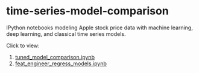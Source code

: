 # time-series-model-comparison
IPython notebooks modeling Apple stock price data with machine learning, deep learning, and classical time series models.

Click to view:
1. [tuned_model_comparison.ipynb](https://nbviewer.jupyter.org/github/denisond/time-series-model-comparison/blob/master/tuned_model_comparison.ipynb)
2. [feat_engineer_regress_models.ipynb](https://nbviewer.jupyter.org/github/denisond/time-series-model-comparison/blob/master/feat_engineer_regress_models.ipynb)
